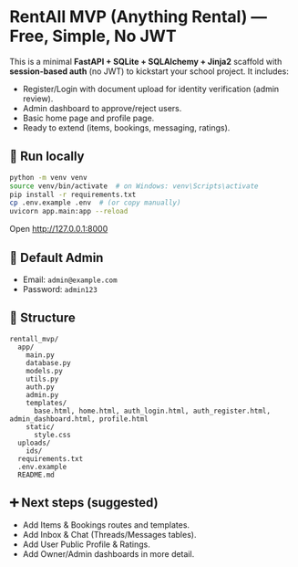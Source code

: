 # RentAll MVP (Anything Rental) — Free, Simple, No JWT

This is a minimal **FastAPI + SQLite + SQLAlchemy + Jinja2** scaffold with **session-based auth** (no JWT) to kickstart your school project.
It includes:
- Register/Login with document upload for identity verification (admin review).
- Admin dashboard to approve/reject users.
- Basic home page and profile page.
- Ready to extend (items, bookings, messaging, ratings).

## 🚀 Run locally
```bash
python -m venv venv
source venv/bin/activate  # on Windows: venv\Scripts\activate
pip install -r requirements.txt
cp .env.example .env  # (or copy manually)
uvicorn app.main:app --reload
```
Open http://127.0.0.1:8000

## 🔐 Default Admin
- Email: `admin@example.com`
- Password: `admin123`

## 📁 Structure
```
rentall_mvp/
  app/
    main.py
    database.py
    models.py
    utils.py
    auth.py
    admin.py
    templates/
      base.html, home.html, auth_login.html, auth_register.html, admin_dashboard.html, profile.html
    static/
      style.css
  uploads/
    ids/
  requirements.txt
  .env.example
  README.md
```

## ➕ Next steps (suggested)
- Add Items & Bookings routes and templates.
- Add Inbox & Chat (Threads/Messages tables).
- Add User Public Profile & Ratings.
- Add Owner/Admin dashboards in more detail.
